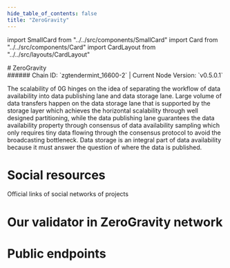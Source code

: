 ```yaml
---
hide_table_of_contents: false
title: "ZeroGravity"
---
```


import SmallCard from "../../src/components/SmallCard"
import Card from "../../src/components/Card"
import CardLayout from "../../src/layouts/CardLayout"

<div class="h1-with-icon icon-og">
# ZeroGravity
</div>
###### Chain ID: `zgtendermint_16600-2` | Current Node Version: `v0.5.0.1`


The scalability of 0G hinges on the idea of separating the workflow of data availability into data publishing lane and data storage lane. Large volume of data transfers happen on the data storage lane that is supported by the storage layer which achieves the horizontal scalability through well designed partitioning, while the data publishing lane guarantees the data availability property through consensus of data availability sampling which only requires tiny data flowing through the consensus protocol to avoid the broadcasting bottleneck. Data storage is an integral part of data availability because it must answer the question of where the data is published.

# Social resources
Official links of social networks of projects

<CardLayout autoFitEnabled={false}>
    <SmallCard to="https://0g.ai/" header={{label: "Website", translateId: "social-telegram"}} iconPath="img/website-icon.svg"/>
    <SmallCard to="https://github.com/0glabs/0g-chain" header={{label: "GitHub", translateId: "social-telegram"}} iconPath="img/github-icon.svg"/>
    <SmallCard to="http://discord.gg/0glabs" header={{label: "Discord", translateId: "social-telegram"}} iconPath="img/discord-icon.svg"/>
    <SmallCard to="https://twitter.com/0G_labs" header={{label: "X", translateId: "social-telegram"}} iconPath="img/x-icon.svg"/>
    <SmallCard to="https://t.me/web3_0glabs" header={{label: "Telegram", translateId: "social-telegram"}} iconPath="img/telegram-icon.svg"/>
</CardLayout>

# Our validator in ZeroGravity network

<CardLayout autoFitEnabled={true}>
    <Card
        to="https://explorer.validatorvn.com/OG-Testnet/staking/evmosvaloper1n30zgt2nc3auawqlsgkqmwz9u3r0zdwnu9xjc4"
        header={{
            label: "[NODERS]TEAM",
            translateId: "development-setup",
        }}
        body={{
            label: "Trusted blockchain validator",
        }}
        iconPath="img/kotlin-icon.svg"
    />
</CardLayout>

# Public endpoints

<CardLayout autoFitEnabled={true}>
    <SmallCard to="https://og-t-rpc.noders.services" header={{label: "RPC Endpoint", translateId: "rpc-endpoint"}}/>
    <SmallCard to="https://og-t-api.noders.services" header={{label: "API Endpoint", translateId: "api-endpoint"}}/>
    <SmallCard to="https://og-t-json.noders.services" header={{label: "json-RPC Endpoint", translateId: "jrpc-endpoint"}}/>
    <SmallCard to="http://og-t-grpc.noders.services:29090" header={{label: "gRPC Endpoint", translateId: "grpc-endpoint"}}/>
    <SmallCard to="https://cosmoslist.co/testnet/og" header={{label: "Cosmoslist Endpoint", translateId: "cosmoslist-endpoint"}}/>
</CardLayout>
